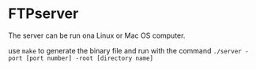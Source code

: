 # FTPserver

The server can be run ona  Linux or Mac OS computer.

use `make` to generate the binary file and run with the command `./server -port [port number] -root [directory name] `
